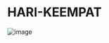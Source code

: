 # HARI-KEEMPAT
![image](https://github.com/user-attachments/assets/321da736-7773-4d44-a225-f9bbfd1dfb29)
